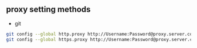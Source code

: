 ## proxy setting methods

- git
```bash
git config --global http.proxy http://Username:Password@proxy.server.com:port
git config --global https.proxy http://Username:Password@proxy.server.com:port
```
